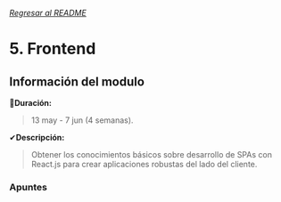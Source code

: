 [*Regresar al README*](https://github.com/PJDev1/mi-block-de-notas/blob/9db1b0dc654ab4e677f598840ebf67b6a9d81a5b/README.md)

# 5. Frontend

## Información del modulo

📅**Duración:** 
> 13 may - 7 jun (4 semanas).

✔**Descripción:**
>Obtener los conocimientos básicos sobre desarrollo de SPAs con React.js para crear aplicaciones robustas del lado del cliente.

### Apuntes 
